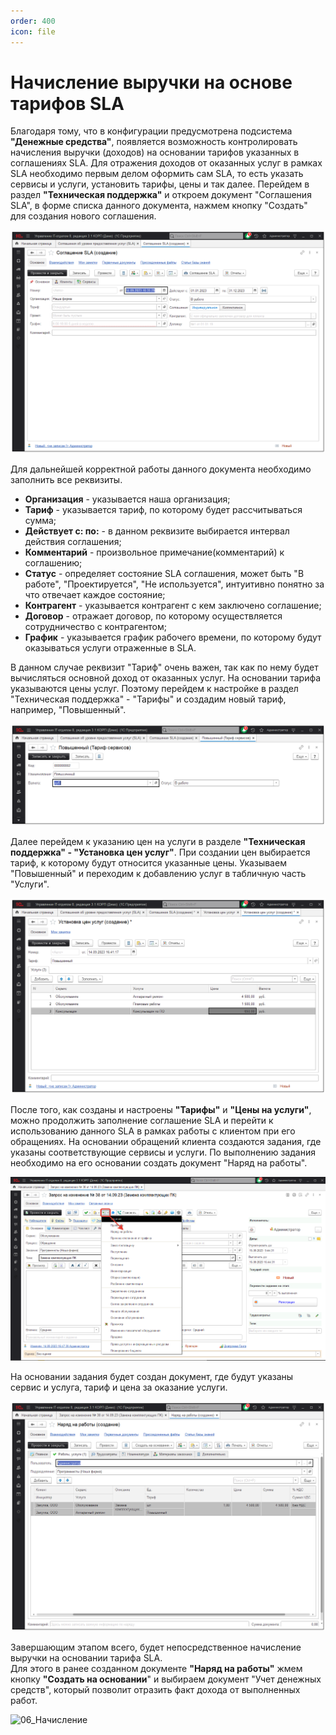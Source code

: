 ```yaml
---
order: 400
icon: file
---
```


# Начисление выручки на основе тарифов SLA

Благодаря тому, что в конфигурации предусмотрена подсистема **"Денежные средства"**, появляется возможность контролировать начисления выручки (доходов) на основании тарифов указанных в соглашениях SLA. Для отражения доходов от оказанных услуг в рамках SLA необходимо первым делом оформить сам SLA, то есть указать сервисы и услуги, установить тарифы, цены и так далее. Перейдем в раздел **"Техническая поддержка"** и откроем документ "Соглашения SLA", в форме списка данного документа, нажмем кнопку "Создать" для создания нового соглашения.

![01_Начисление](static/01_Начисление.png)

Для дальнейшей корректной работы данного документа необходимо заполнить все реквизиты.

* **Организация** - указывается наша организация;  
* **Тариф** - указывается тариф, по которому будет рассчитываться сумма;  
* **Действует с: по:** - в данном реквизите выбирается интервал действия соглашения;   
* **Комментарий** - произвольное примечание(комментарий) к соглашению;   
* **Статус** - определяет состояние SLA соглашения, может быть "В работе", "Проектируется", "Не используется", интуитивно понятно за что отвечает каждое состояние;   
* **Контрагент** - указывается контрагент с кем заключено соглашение;  
* **Договор** - отражает договор, по которому осуществляется сотрудничество с контрагентом;   
* **График** - указывается график рабочего времени, по которому будут оказываться услуги отраженные в SLA.  

В данном случае реквизит "Тариф" очень важен, так как по нему будет вычисляться основной доход от оказанных услуг. На основании тарифа указываются цены услуг. Поэтому перейдем к настройке в раздел "Техническая поддержка" - "Тарифы" и создадим новый тариф, например, "Повышенный".

![02_Начисление](static/02_Начисление.png)

Далее перейдем к указанию цен на услуги в разделе **"Техническая поддержка" - "Установка цен услуг"**. При создании цен выбирается тариф, к которому будут относится указанные цены. Указываем "Повышенный" и переходим к добавлению услуг в табличную часть "Услуги".


![03_Начисление](static/03_Начисление.png)

После того, как созданы и настроены **"Тарифы"** и **"Цены на услуги"**, можно продолжить заполнение соглашение SLA и перейти к использованию данного SLA в рамках работы с клиентом при его обращениях. На основании обращений клиента создаются задания, где указаны соответствующие сервисы и услуги. По выполнению задания необходимо на его основании создать документ "Наряд на работы".

![04_Начисление](static/04_Начисление.png)

На основании задания будет создан документ, где будут указаны сервис и услуга, тариф и цена за оказание услуги.

![05_Начисление](static/05_Начисление.png)

Завершающим этапом всего, будет непосредственное начисление выручки на основании тарифа SLA.  
Для этого в ранее созданном документе **"Наряд на работы"** жмем кнопку **"Создать на основании**" и выбираем документ "Учет денежных средств", который позволит отразить факт дохода от выполненных работ.

![06_Начисление](static/06_Начисление.png)